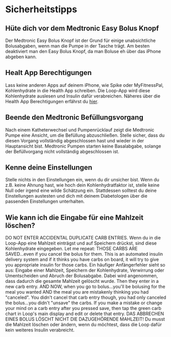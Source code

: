 # Sicherheitstipps

## Hüte dich vor dem Medtronic Easy Bolus Knopf

Der Medtronic Easy Bolus Knopf ist der Grund für einige unabsichtliche Bolusabgaben, wenn man die Pumpe in der Tasche trägt. Am besten deaktiviert man den Easy Bolus Knopf, da man Boluse eh über das iPhone abgeben kann.

## Healt App Berechtigungen

Lass keine anderen Apps auf deinem iPhone, wie Spike oder MyFitnessPal, Kohlenhydrate in die Health App schreiben. Die Loop-App wird diese Kohlenhydrate auslesen und Insulin dafür verabreichen. Näheres über die Health App Berechtigungen erfährst du [hier](../build/health.md#loop-permissions).

## Beende den Medtronic Befüllungsvorgang

Nach einem Katheterwechsel und Pumpenrücklauf zeigt die Medtronic Pumpe eine Ansicht, um die Befüllung abzuschließen. Stelle sicher, dass du diesen Vorgang vollständig abgeschlossen hast und wieder in der Hauptansicht bist. Medtronic Pumpen starten keine Basalabgabe, solange der Befüllvorgang nicht vollständig abgeschlossen ist.

## Kenne deine Einstellungen

Stelle nichts in den Einstellungen ein, wenn du dir unsicher bist. Wenn du z.B. keine Ahnung hast, wie hoch dein Kohlenhydratfaktor ist, stelle keine Null oder irgend eine wilde Schätzung ein. Stattdessen solltest du deine Einstellungen austesten und dich mit deinem Diabetologen über die passenden Einstellungen unterhalten.

## Wie kann ich die Eingabe für eine Mahlzeit löschen?

DO NOT ENTER ACCIDENTAL DUPLICATE CARB ENTRIES. Wenn du in die Loop-App eine Mahlzeit einträgst und auf Speichern drückst, sind diese Kohlenhydrate eingegeben. Let me repeat: THOSE CARBS ARE SAVED...even if you cancel the bolus for them. This is an automated insulin delivery system and if it thinks you have carbs on board, it will try to give you appropriate insulin for those carbs. Ein häufiger Anfängerfehler sieht so aus: Eingabe einer Mahlzeit, Speichern der Kohlenhydrate, Verwirrung oder Umentscheiden und Abruch der Bolusabgabe. Dabei wird angenommen, dass dadurch die gesamte Mahlzeit gelöscht wurde. Then they enter in a new carb entry. AND NOW, when you go to bolus...you'll be bolusing for the meal you wanted AND the meal you are mistakenly thinking you had "canceled". You didn't cancel that carb entry though, you had only canceled the bolus...you didn't "unsave" the carbs. If you make a mistake or change your mind on a carb entry after you pressed save, then tap the green carb chart in Loop's main display and edit or delete that entry. DAS ABBRECHEN EINES BOLUS LÖSCHT NICHT DIE DAZUGEHÖRENDE MAHLZEIT! Du musst die Mahlzeit löschen oder ändern, wenn du möchtest, dass die Loop dafür kein weiteres Insulin verabreicht.
